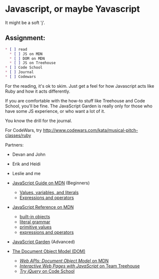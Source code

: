 # Javascript, or maybe Yavascript

It might be a soft 'j'.

## Assignment:

```markdown
* [ ] read
  * [ ] JS on MDN
  * [ ] DOM on MDN
  * [ ] JS on Treehouse
* [ ] Code School
* [ ] Journal
* [ ] Codewars
```

For the reading, it's ok to skim. Just get a feel for how Javascript acts like Ruby and how it acts differently.

If you are comfortable with the how-to stuff like Treehouse and Code School, you'll be fine. The JavaScript Garden
is really only for those who have some JS experience, or who want a lot of it.

You know the drill for the journal.

For CodeWars, try http://www.codewars.com/kata/musical-pitch-classes/ruby

Partners: 

* Devan and John
* Erik and Heidi
* Leslie and me


* [JavaScript Guide on MDN](https://developer.mozilla.org/en-US/docs/Web/JavaScript/Guide) (Beginners)
  * [Values, variables, and literals](https://developer.mozilla.org/en-US/docs/Web/JavaScript/Guide/Values,_variables,_and_literals)
  * [Expressions and operators](https://developer.mozilla.org/en-US/docs/Web/JavaScript/Guide/Expressions_and_Operators)
* [JavaScript Reference on MDN](https://developer.mozilla.org/en-US/docs/Web/JavaScript/Reference)
  * [built-in objects](https://developer.mozilla.org/en-US/docs/Web/JavaScript/Reference/Global_Objects)
  * [literal grammar](https://developer.mozilla.org/en-US/docs/Web/JavaScript/Reference/Lexical_grammar#Literals)
  * [primitive values](https://developer.mozilla.org/en-US/docs/Glossary/Primitive)
  * [expressions and operators](https://developer.mozilla.org/en-US/docs/Web/JavaScript/Reference/Operators)
* [JavaScript Garden](https://bonsaiden.github.io/JavaScript-Garden/) (Advanced)

* [The Document Object Model (DOM)](http://en.wikipedia.org/wiki/Document_Object_Model)
  * [_Web APIs: Document Object Model_ on MDN](https://developer.mozilla.org/en-US/docs/Web/API/Document_Object_Model/Introduction)
  * [_Interactive Web Pages with JavaScript_ on Team Treehouse](http://teamtreehouse.com/library/interactive-web-pages-with-javascript)
  * [_Try jQuery_ on Code School](https://www.codeschool.com/courses/try-jquery)
